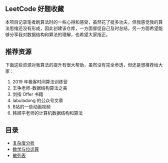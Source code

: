 ## LeetCode 好题收藏

本项目记录笔者刷算法时的一些心得和感受，虽然花了挺多功夫，但我感觉我的算法思维还没有形成，因此创建该仓库，一方面督促自己及时总结，另一方面希望能够分享我对数据结构和算法的理解，也希望大家指正。

##  推荐资源
下面这些资源对我算法的提升有很大帮助，虽然没有完全参透，但还是想推荐给大家：
1. 2019 年极客时间算法训练营
2. 王争老师-数据结构算法之美
3. 剑指 Offer 书籍
4. labuladong 的公众号文章
5. B站的一些动画视频
6. 韩顺平老师的计算机数据结构和算法

##  目录
* [复杂度分析]()
* [数学与位运算]()
* [散列表]()



